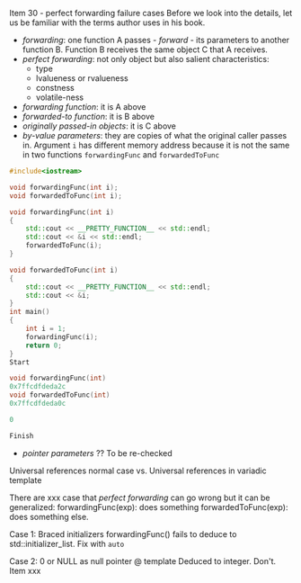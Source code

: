 Item 30 - perfect forwarding failure cases
Before we look into the details, let us be familiar with the terms author uses in his book.
- *forwarding*: one function A passes - *forward* - its parameters to another function B. Function B receives the same object C that A receives.
- *perfect forwarding*: not only object but also salient characteristics:
	* type
	* lvalueness or rvalueness
	* constness
	* volatile-ness
- *forwarding function*: it is A above
- *forwarded-to function*: it is B above
- *originally passed-in objects*: it is C above
- *by-value parameters*: they are copies of what the original caller passes in.
Argument `i` has different memory address because it is not the same in two functions `forwardingFunc` and `forwardedToFunc`
```c++
#include<iostream> 

void forwardingFunc(int i);
void forwardedToFunc(int i);

void forwardingFunc(int i)
{
    std::cout << __PRETTY_FUNCTION__ << std::endl;
    std::cout << &i << std::endl;
    forwardedToFunc(i);
}

void forwardedToFunc(int i)
{
    std::cout << __PRETTY_FUNCTION__ << std::endl;
    std::cout << &i;
}
int main()
{
  	int i = 1;
    forwardingFunc(i);
    return 0;
}
Start

void forwardingFunc(int)
0x7ffcdfdeda2c
void forwardedToFunc(int)
0x7ffcdfdeda0c

0

Finish
```
- *pointer parameters* ?? To be re-checked

Universal references normal case vs. Universal references in variadic template

There are xxx case that *perfect forwarding* can go wrong but it can be generalized:
forwardingFunc(exp): does something
forwardedToFunc(exp): does something else.

Case 1: Braced initializers
forwardingFunc() fails to deduce to std::initializer_list. Fix with `auto`

Case 2: 0 or NULL as null pointer @ template
Deduced to integer. Don't. Item xxx
